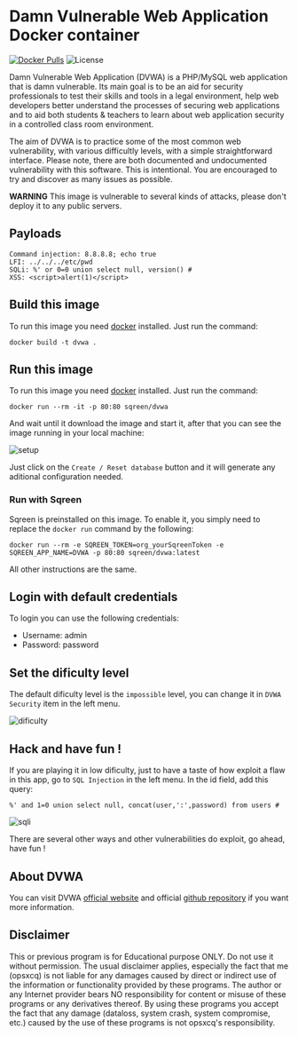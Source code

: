 # Damn Vulnerable Web Application Docker container
[![Docker Pulls](https://img.shields.io/docker/pulls/vulnerables/web-dvwa.svg?style=plastic)](https://hub.docker.com/r/vulnerables/web-dvwa/)
![License](https://img.shields.io/badge/License-GPL-blue.svg?style=plastic)

Damn Vulnerable Web Application (DVWA) is a PHP/MySQL web application that is damn vulnerable. Its main goal is to be an aid for security professionals to test their skills and tools in a legal environment, help web developers better understand the processes of securing web applications and to aid both students & teachers to learn about web application security in a controlled class room environment.

The aim of DVWA is to practice some of the most common web vulnerability, with various difficultly levels, with a simple straightforward interface. Please note, there are both documented and undocumented vulnerability with this software. This is intentional. You are encouraged to try and discover as many issues as possible.

**WARNING** This image is vulnerable to several kinds of attacks, please don't deploy it to any public servers.

## Payloads

```
Command injection: 8.8.8.8; echo true
LFI: ../../../etc/pwd
SQLi: %' or 0=0 union select null, version() #
XSS: <script>alert(1)</script>
```

## Build this image

To run this image you need [docker](http://docker.com) installed. Just run the command:

	docker build -t dvwa .

## Run this image

To run this image you need [docker](http://docker.com) installed. Just run the command:

    docker run --rm -it -p 80:80 sqreen/dvwa

And wait until it download the image and start it, after that you can see the image running in your local machine:

![setup](https://github.com/opsxcq/docker-vulnerable-dvwa/blob/master/setup.png?raw=tru)

Just click on the ```Create / Reset database``` button and it will generate any aditional configuration needed.

### Run with Sqreen

Sqreen is preinstalled on this image. To enable it, you simply need to replace the `docker run` command by the following:

	docker run --rm -e SQREEN_TOKEN=org_yourSqreenToken -e SQREEN_APP_NAME=DVWA -p 80:80 sqreen/dvwa:latest

All other instructions are the same.

## Login with default credentials

To login you can use the following credentials:

  * Username: admin
  * Password: password

## Set the dificulty level

The default dificulty level is the ```impossible``` level, you can change it in ```DVWA Security``` item in the left menu.

![dificulty](https://github.com/opsxcq/docker-vulnerable-dvwa/blob/master/setup-dificulty.png?raw=tru)

## Hack and have fun !

If you are playing it in low dificulty, just to have a taste of how exploit a flaw in this app, go to ```SQL Injection``` in the left menu.
In the id field, add this query: 

	%' and 1=0 union select null, concat(user,':',password) from users #

![sqli](https://github.com/opsxcq/docker-vulnerable-dvwa/blob/master/sqli.png?raw=true)

There are several other ways and other vulnerabilities do exploit, go ahead, have fun !

## About DVWA

You can visit DVWA [official website](http://www.dvwa.co.uk/) and official [github repository](https://github.com/ethicalhack3r/DVWA) if you want more information.

## Disclaimer

This or previous program is for Educational purpose ONLY. Do not use it without permission. The usual disclaimer applies, especially the fact that me (opsxcq) is not liable for any damages caused by direct or indirect use of the information or functionality provided by these programs. The author or any Internet provider bears NO responsibility for content or misuse of these programs or any derivatives thereof. By using these programs you accept the fact that any damage (dataloss, system crash, system compromise, etc.) caused by the use of these programs is not opsxcq's responsibility.

